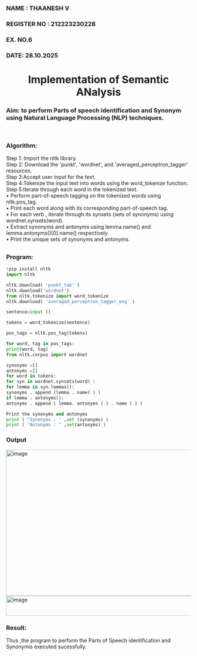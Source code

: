<H3>NAME : THAANESH V</H3>
<H3>REGISTER NO : 212223230228</H3>
<H3>EX. NO.6</H3>
<H3>DATE: 28.10.2025</H3>
<H1 ALIGN =CENTER>Implementation of Semantic ANalysis</H1>
<H3>Aim: to perform Parts of speech identification and Synonym using Natural Language Processing (NLP) techniques. </H3> 
 <BR>
<h3>Algorithm:</h3>
Step 1: Import the nltk library.<br>
Step 2: Download the 'punkt', 'wordnet', and 'averaged_perceptron_tagger' resources.<br>
Step 3:Accept user input for the text.<br>
Step 4:Tokenize the input text into words using the word_tokenize function.<br>
Step 5:Iterate through each word in the tokenized text.<br>
•	Perform part-of-speech tagging on the tokenized words using nltk.pos_tag.<br>
•	Print each word along with its corresponding part-of-speech tag.<br>
•	For each verb , iterate through its synsets (sets of synonyms) using wordnet.synsets(word).<br>
•	Extract synonyms and antonyms using lemma.name() and lemma.antonyms()[0].name() respectively.<br>
•	Print the unique sets of synonyms and antonyms.

## <H3>Program:</H3>
```python
!pip install nltk
import nltk

nltk.download( 'punkt_tab' )
nltk.download('wordnet')
from nltk.tokenize import word_tokenize
nltk.download( 'averaged_perceptron_tagger_eng' )

sentence=input ()

tokens = word_tokenize(sentence)

pos_tags = nltk.pos_tag(tokens)

for word, tag in pos_tags:
print(word, tag)
from nltk.corpus import wordnet

synonyms =[]
antonyms =[]
for word in tokens:
for syn in wordnet.synsets(word) :
for lemma in syn.lemmas():
synonyms . append (lemma . name( ) )
if lemma . antonyms():
antonyms . append ( lemma. antonyms ( ) . name ( ) )

Print the synonyms and antonyms
print ( "Synonyms : " ,set (synonyms) )
print ( "Antonyms : " ,set(antonyms) )
```

<H3>Output</H3>
<img width="779" height="399" alt="image" src="https://github.com/user-attachments/assets/9e7ae7a2-9ddc-4864-95f5-a06bc55eec87" />

<img width="1480" height="54" alt="image" src="https://github.com/user-attachments/assets/c916f246-bc52-4826-909c-8ad6683713a9" />



<H3>Result:</H3>
Thus ,the program to perform the Parts of Speech identification and Synonymis executed sucessfully.
